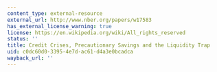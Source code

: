 ```yaml
---
content_type: external-resource
external_url: http://www.nber.org/papers/w17583
has_external_license_warning: true
license: https://en.wikipedia.org/wiki/All_rights_reserved
status: ''
title: Credit Crises, Precautionary Savings and the Liquidity Trap
uid: c0dc60d0-3395-4e7d-ac61-d4a3e0bcadca
wayback_url: ''
---
```

